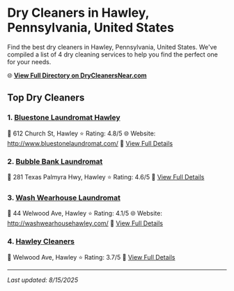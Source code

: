 # Dry Cleaners in Hawley, Pennsylvania, United States

Find the best dry cleaners in Hawley, Pennsylvania, United States. We've compiled a list of 4 dry cleaning services to help you find the perfect one for your needs.

🌐 **[View Full Directory on DryCleanersNear.com](https://drycleanersnear.com/city/US/Pennsylvania/Hawley)**

## Top Dry Cleaners

### 1. [Bluestone Laundromat Hawley](https://drycleanersnear.com/dryCleaner/6860f2ed9e55fd3072cb38cc/bluestone-laundromat-hawley)
📍 612 Church St, Hawley
⭐ Rating: 4.8/5
🌐 Website: http://www.bluestonelaundromat.com/
🔗 [View Full Details](https://drycleanersnear.com/dryCleaner/6860f2ed9e55fd3072cb38cc/bluestone-laundromat-hawley)

### 2. [Bubble Bank Laundromat](https://drycleanersnear.com/dryCleaner/6860f2e89e55fd3072cb375d/bubble-bank-laundromat)
📍 281 Texas Palmyra Hwy, Hawley
⭐ Rating: 4.6/5
🔗 [View Full Details](https://drycleanersnear.com/dryCleaner/6860f2e89e55fd3072cb375d/bubble-bank-laundromat)

### 3. [Wash Wearhouse Laundromat](https://drycleanersnear.com/dryCleaner/6860f2e89e55fd3072cb3771/wash-wearhouse-laundromat)
📍 44 Welwood Ave, Hawley
⭐ Rating: 4.1/5
🌐 Website: http://washwearhousehawley.com/
🔗 [View Full Details](https://drycleanersnear.com/dryCleaner/6860f2e89e55fd3072cb3771/wash-wearhouse-laundromat)

### 4. [Hawley Cleaners](https://drycleanersnear.com/dryCleaner/6860f2ed9e55fd3072cb38eb/hawley-cleaners)
📍 Welwood Ave, Hawley
⭐ Rating: 3.7/5
🔗 [View Full Details](https://drycleanersnear.com/dryCleaner/6860f2ed9e55fd3072cb38eb/hawley-cleaners)


---

*Last updated: 8/15/2025*
